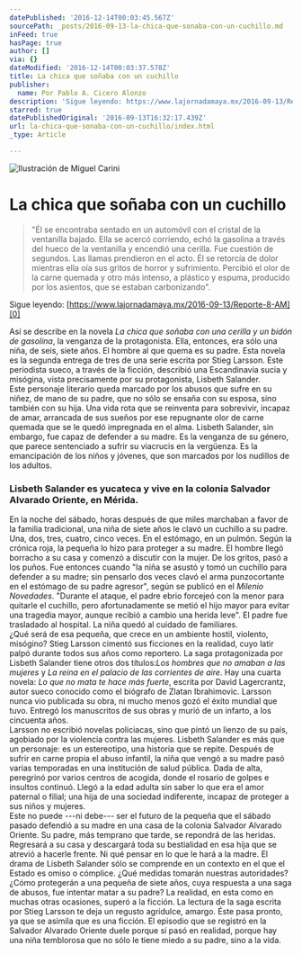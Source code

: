 ```yaml
---
datePublished: '2016-12-14T00:03:45.567Z'
sourcePath: _posts/2016-09-13-la-chica-que-sonaba-con-un-cuchillo.md
inFeed: true
hasPage: true
author: []
via: {}
dateModified: '2016-12-14T00:03:37.578Z'
title: La chica que soñaba con un cuchillo
publisher:
  name: Por Pablo A. Cicero Alonzo
description: 'Sigue leyendo: https://www.lajornadamaya.mx/2016-09-13/Reporte-8-AM'
starred: true
datePublishedOriginal: '2016-09-13T16:32:17.439Z'
url: la-chica-que-sonaba-con-un-cuchillo/index.html
_type: Article

---
```

![Ilustración de Miguel Carini ](https://the-grid-user-content.s3-us-west-2.amazonaws.com/24ab2440-0fe3-4f61-8cbd-5a8c2663c656.jpg)

# La chica que soñaba con un cuchillo

> "Él se encontraba sentado en un automóvil con el cristal de la ventanilla bajado. Ella se acercó corriendo, echó la gasolina a través del hueco de la ventanilla y encendió una cerilla. Fue cuestión de segundos. Las llamas prendieron en el acto. Él se retorcía de dolor mientras ella oía sus gritos de horror y sufrimiento. Percibió el olor de la carne quemada y otro más intenso, a plástico y espuma, producido por los asientos, que se estaban carbonizando".

Sigue leyendo: [https://www.lajornadamaya.mx/2016-09-13/Reporte-8-AM][0]

Así se describe en la novela _La chica que soñaba con una cerilla y un bidón de gasolina_, la venganza de la protagonista. Ella, entonces, era sólo una niña, de seis, siete años. El hombre al que quema es su padre. Esta novela es la segunda entrega de tres de una serie escrita por Stieg Larsson. Este periodista sueco, a través de la ficción, describió una Escandinavia sucia y misógina, vista precisamente por su protagonista, Lisbeth Salander.  
Este personaje literario queda marcado por los abusos que sufre en su niñez, de mano de su padre, que no sólo se ensaña con su esposa, sino también con su hija. Una vida rota que se reinventa para sobrevivir, incapaz de amar, arrancada de sus sueños por ese repugnante olor de carne quemada que se le quedó impregnada en el alma. Lisbeth Salander, sin embargo, fue capaz de defender a su madre. Es la venganza de su género, que parece sentenciado a sufrir su viacrucis en la vergüenza. Es la emancipación de los niños y jóvenes, que son marcados por los nudillos de los adultos.

### **Lisbeth Salander es yucateca y vive en la colonia Salvador Alvarado Oriente, en Mérida.**

En la noche del sábado, horas después de que miles marchaban a favor de la familia tradicional, una niña de siete años le clavó un cuchillo a su padre. Una, dos, tres, cuatro, cinco veces. En el estómago, en un pulmón. Según la crónica roja, la pequeña lo hizo para proteger a su madre. El hombre llegó borracho a su casa y comenzó a discutir con la mujer. De los gritos, pasó a los puños. Fue entonces cuando "la niña se asustó y tomó un cuchillo para defender a su madre; sin pensarlo dos veces clavó el arma punzocortante en el estómago de su padre agresor", según se publicó en el _Milenio Novedades_. "Durante el ataque, el padre ebrio forcejeó con la menor para quitarle el cuchillo, pero afortunadamente se metió el hijo mayor para evitar una tragedia mayor, aunque recibió a cambio una herida leve". El padre fue trasladado al hospital. La niña quedó al cuidado de familiares.  
¿Qué será de esa pequeña, que crece en un ambiente hostil, violento, misógino? Stieg Larsson cimentó sus ficciones en la realidad, cuyo latir palpó durante todos sus años como reportero. La saga protagonizada por Lisbeth Salander tiene otros dos títulos:_Los hombres que no amaban a las mujeres_ y _La reina en el palacio de las corrientes de aire_. Hay una cuarta novela: _Lo que no mata te hace más fuerte_, escrita por David Lagercrantz, autor sueco conocido como el biógrafo de Zlatan Ibrahimovic. Larsson nunca vio publicada su obra, ni mucho menos gozó el éxito mundial que tuvo. Entregó los manuscritos de sus obras y murió de un infarto, a los cincuenta años.  
Larsson no escribió novelas policiacas, sino que pintó un lienzo de su país, agobiado por la violencia contra las mujeres. Lisbeth Salander es más que un personaje: es un estereotipo, una historia que se repite. Después de sufrir en carne propia el abuso infantil, la niña que vengó a su madre pasó varias temporadas en una institución de salud pública. Dada de alta, peregrinó por varios centros de acogida, donde el rosario de golpes e insultos continuó. Llegó a la edad adulta sin saber lo que era el amor paternal o filial; una hija de una sociedad indiferente, incapaz de proteger a sus niños y mujeres.   
Este no puede ---ni debe--- ser el futuro de la pequeña que el sábado pasado defendió a su madre en una casa de la colonia Salvador Alvarado Oriente. Su padre, más temprano que tarde, se repondrá de las heridas. Regresará a su casa y descargará toda su bestialidad en esa hija que se atrevió a hacerle frente. Ni qué pensar en lo que le hará a la madre. El drama de Lisbeth Salander sólo se comprende en un contexto en el que el Estado es omiso o cómplice. ¿Qué medidas tomarán nuestras autoridades? ¿Cómo protegerán a una pequeña de siete años, cuya respuesta a una saga de abusos, fue intentar matar a su padre? La realidad, en esta como en muchas otras ocasiones, superó a la ficción. La lectura de la saga escrita por Stieg Larsson te deja un regusto agridulce, amargo. Éste pasa pronto, ya que se asimila que es una ficción. El episodio que se registró en la Salvador Alvarado Oriente duele porque sí pasó en realidad, porque hay una niña temblorosa que no sólo le tiene miedo a su padre, sino a la vida.

[0]: https://www.lajornadamaya.mx/2016-09-13/Reporte-8-AM